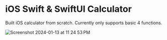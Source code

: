 #  iOS Swift & SwiftUI Calculator 

Built iOS calculator from scratch. 
Currently only supports basic 4 functions. 

![Screenshot 2024-01-13 at 11 24 53 PM](https://github.com/wizhaaa/iOS-Swift-Calculator/assets/46132945/b755da6d-af80-47af-8122-ddec7420f530)
